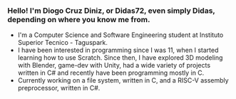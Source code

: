 ### Hello! I'm Diogo Cruz Diniz, or Didas72, even simply Didas, depending on where you know me from.

- I'm a Computer Science and Software Engineering student at Instituto Superior Tecnico - Taguspark.
- I have been interested in programming since I was 11, when I started learning how to use Scratch. Since then, I have explored 3D modeling with Blender, game-dev with Unity, had a wide variety of projects written in C# and recently have been programming mostly in C.  
- Currently working on a file system, written in C, and a RISC-V assembly preprocessor, written in C#.
